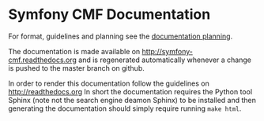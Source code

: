 # Symfony CMF Documentation

For format, guidelines and planning see the [documentation planning](https://github.com/symfony-cmf/symfony-cmf/wiki/Documentation-Planning).

The documentation is made available on http://symfony-cmf.readthedocs.org and is regenerated
automatically whenever a change is pushed to the master branch on github.

In order to render this documentation follow the guidelines on http://readthedocs.org
In short the documentation requires the Python tool Sphinx (note not the search engine deamon Sphinx)
to be installed and then generating the documentation should simply require running ``make html``.